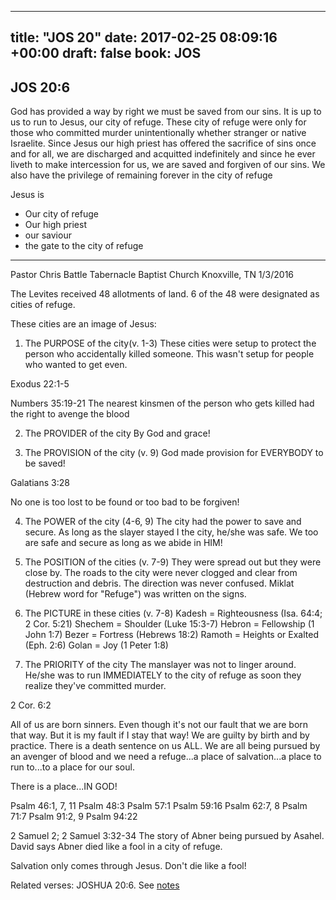 
---
title: "JOS 20"
date: 2017-02-25 08:09:16 +00:00
draft: false
book: JOS
---

## JOS 20:6

God has provided a way by right we must be saved from our sins. It is up to us to run to Jesus, our city of refuge. These city of refuge were only for those who committed murder unintentionally whether stranger or native Israelite. Since Jesus our high priest has offered the sacrifice of sins once and for all, we are discharged and acquitted indefinitely and since he ever liveth to make intercession for us, we are saved and forgiven of our sins. We also have the privilege of remaining forever in the city of refuge


Jesus is
- Our city of refuge
- Our high priest
- our saviour
- the gate to the city of refuge


-----------------------


Pastor Chris Battle
Tabernacle Baptist Church
Knoxville, TN
1/3/2016

The Levites received 48 allotments of land. 6 of the 48 were designated as cities of refuge.

These cities are an image of Jesus:

1. The PURPOSE of the city(v. 1-3)
These cities were setup to protect the person who accidentally killed someone. This wasn't setup for people who wanted to get even.

Exodus 22:1-5

Numbers 35:19-21
The nearest kinsmen of the person who gets killed had the right to avenge the blood 

2. The PROVIDER of the city
By God and grace!

3. The PROVISION of the city (v. 9)
God made provision for EVERYBODY to be saved!

Galatians 3:28

No one is too lost to be found or too bad to be forgiven!

4. The POWER of the city (4-6, 9)
The city had the power to save and secure. As long as the slayer stayed I the city, he/she was safe. We too are safe and secure as long as we abide in HIM!

5. The POSITION of the cities (v. 7-9)
They were spread out but they were close by. The roads to the city were never clogged and clear from destruction and debris. The direction was never confused. Miklat (Hebrew word for "Refuge") was written on the signs.

6. The PICTURE in these cities (v. 7-8)
Kadesh = Righteousness (Isa. 64:4; 2 Cor. 5:21)
Shechem =  Shoulder (Luke 15:3-7)
Hebron = Fellowship (1 John 1:7)
Bezer = Fortress (Hebrews 18:2)
Ramoth = Heights or Exalted (Eph. 2:6)
Golan = Joy (1 Peter 1:8)

7. The PRIORITY of the city
The manslayer was not to linger around. He/she was to run IMMEDIATELY to the city of refuge as soon they realize they've committed murder.

2 Cor. 6:2

All of us are born sinners. Even though it's not our fault that we are born that way. But it is my fault if I stay that way! We are guilty by birth and by practice. There is a death sentence on us ALL. We are all being pursued by an avenger of blood and we need a refuge...a place of salvation...a place to run to...to a place for our soul.

There is a place...IN GOD!

Psalm 46:1, 7, 11
Psalm 48:3
Psalm 57:1
Psalm 59:16
Psalm 62:7, 8
Psalm 71:7
Psalm 91:2, 9
Psalm 94:22

2 Samuel 2; 2 Samuel 3:32-34
The story of Abner being pursued by Asahel. David says Abner died like a fool in a city of refuge.

Salvation only comes through Jesus. Don't die like a fool!

Related verses: JOSHUA 20:6. See [notes](https://my.bible.com/notes/2578273535211070200)


